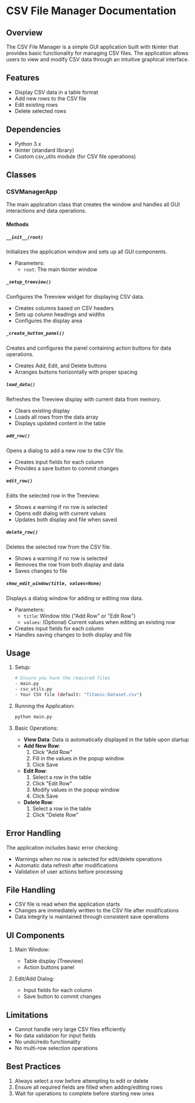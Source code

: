 # CSV File Manager Documentation

## Overview
The CSV File Manager is a simple GUI application built with tkinter that provides basic functionality for managing CSV files. The application allows users to view and modify CSV data through an intuitive graphical interface.

## Features
- Display CSV data in a table format
- Add new rows to the CSV file
- Edit existing rows
- Delete selected rows

## Dependencies
- Python 3.x
- tkinter (standard library)
- Custom csv_utils module (for CSV file operations)

## Classes

### CSVManagerApp
The main application class that creates the window and handles all GUI interactions and data operations.

#### Methods

##### `__init__(root)`
Initializes the application window and sets up all GUI components.
- Parameters:
  - `root`: The main tkinter window

##### `_setup_treeview()`
Configures the Treeview widget for displaying CSV data.
- Creates columns based on CSV headers
- Sets up column headings and widths
- Configures the display area

##### `_create_button_panel()`
Creates and configures the panel containing action buttons for data operations.
- Creates Add, Edit, and Delete buttons
- Arranges buttons horizontally with proper spacing

##### `load_data()`
Refreshes the Treeview display with current data from memory.
- Clears existing display
- Loads all rows from the data array
- Displays updated content in the table

##### `add_row()`
Opens a dialog to add a new row to the CSV file.
- Creates input fields for each column
- Provides a save button to commit changes

##### `edit_row()`
Edits the selected row in the Treeview.
- Shows a warning if no row is selected
- Opens edit dialog with current values
- Updates both display and file when saved

##### `delete_row()`
Deletes the selected row from the CSV file.
- Shows a warning if no row is selected
- Removes the row from both display and data
- Saves changes to file

##### `show_edit_window(title, values=None)`
Displays a dialog window for adding or editing row data.
- Parameters:
  - `title`: Window title ("Add Row" or "Edit Row")
  - `values`: (Optional) Current values when editing an existing row
- Creates input fields for each column
- Handles saving changes to both display and file

## Usage

1. Setup:
   ```bash
   # Ensure you have the required files
   - main.py
   - csv_utils.py
   - Your CSV file (default: "Titanic-Dataset.csv")
   ```

2. Running the Application:
   ```bash
   python main.py
   ```

3. Basic Operations:
   - **View Data**: Data is automatically displayed in the table upon startup
   - **Add New Row**: 
     1. Click "Add Row"
     2. Fill in the values in the popup window
     3. Click Save
   - **Edit Row**:
     1. Select a row in the table
     2. Click "Edit Row"
     3. Modify values in the popup window
     4. Click Save
   - **Delete Row**:
     1. Select a row in the table
     2. Click "Delete Row"

## Error Handling
The application includes basic error checking:
- Warnings when no row is selected for edit/delete operations
- Automatic data refresh after modifications
- Validation of user actions before processing

## File Handling
- CSV file is read when the application starts
- Changes are immediately written to the CSV file after modifications
- Data integrity is maintained through consistent save operations

## UI Components
1. Main Window:
   - Table display (Treeview)
   - Action buttons panel

2. Edit/Add Dialog:
   - Input fields for each column
   - Save button to commit changes

## Limitations
- Cannot handle very large CSV files efficiently
- No data validation for input fields
- No undo/redo functionality
- No multi-row selection operations

## Best Practices
1. Always select a row before attempting to edit or delete
2. Ensure all required fields are filled when adding/editing rows
3. Wait for operations to complete before starting new ones